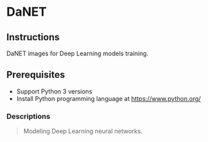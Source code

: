 # DaNET

## Instructions
DaNET images for Deep Learning models training.
## Prerequisites
+ Support Python 3 versions
+ Install Python programming language at https://www.python.org/
### Descriptions
> Modeling Deep Learning neural networks.
